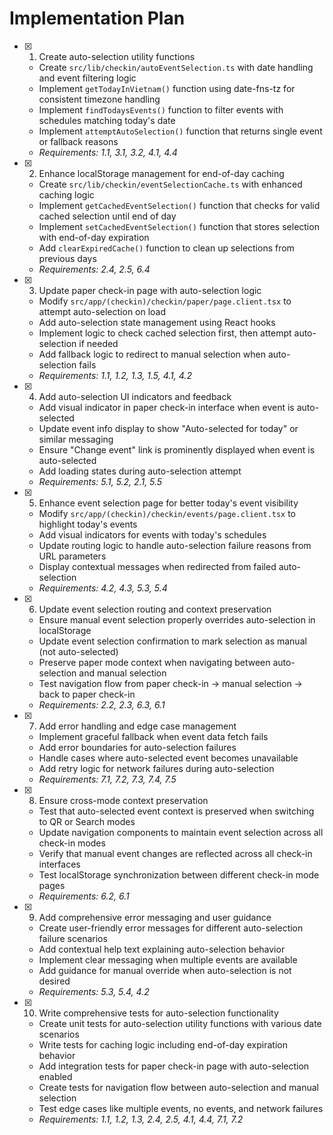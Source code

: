 # Implementation Plan

- [x] 1. Create auto-selection utility functions
  - Create `src/lib/checkin/autoEventSelection.ts` with date handling and event filtering logic
  - Implement `getTodayInVietnam()` function using date-fns-tz for consistent timezone handling
  - Implement `findTodaysEvents()` function to filter events with schedules matching today's date
  - Implement `attemptAutoSelection()` function that returns single event or fallback reasons
  - _Requirements: 1.1, 3.1, 3.2, 4.1, 4.4_

- [x] 2. Enhance localStorage management for end-of-day caching
  - Create `src/lib/checkin/eventSelectionCache.ts` with enhanced caching logic
  - Implement `getCachedEventSelection()` function that checks for valid cached selection until end of day
  - Implement `setCachedEventSelection()` function that stores selection with end-of-day expiration
  - Add `clearExpiredCache()` function to clean up selections from previous days
  - _Requirements: 2.4, 2.5, 6.4_

- [x] 3. Update paper check-in page with auto-selection logic
  - Modify `src/app/(checkin)/checkin/paper/page.client.tsx` to attempt auto-selection on load
  - Add auto-selection state management using React hooks
  - Implement logic to check cached selection first, then attempt auto-selection if needed
  - Add fallback logic to redirect to manual selection when auto-selection fails
  - _Requirements: 1.1, 1.2, 1.3, 1.5, 4.1, 4.2_

- [x] 4. Add auto-selection UI indicators and feedback
  - Add visual indicator in paper check-in interface when event is auto-selected
  - Update event info display to show "Auto-selected for today" or similar messaging
  - Ensure "Change event" link is prominently displayed when event is auto-selected
  - Add loading states during auto-selection attempt
  - _Requirements: 5.1, 5.2, 2.1, 5.5_

- [x] 5. Enhance event selection page for better today's event visibility
  - Modify `src/app/(checkin)/checkin/events/page.client.tsx` to highlight today's events
  - Add visual indicators for events with today's schedules
  - Update routing logic to handle auto-selection failure reasons from URL parameters
  - Display contextual messages when redirected from failed auto-selection
  - _Requirements: 4.2, 4.3, 5.3, 5.4_

- [x] 6. Update event selection routing and context preservation
  - Ensure manual event selection properly overrides auto-selection in localStorage
  - Update event selection confirmation to mark selection as manual (not auto-selected)
  - Preserve paper mode context when navigating between auto-selection and manual selection
  - Test navigation flow from paper check-in → manual selection → back to paper check-in
  - _Requirements: 2.2, 2.3, 6.3, 6.1_

- [x] 7. Add error handling and edge case management
  - Implement graceful fallback when event data fetch fails
  - Add error boundaries for auto-selection failures
  - Handle cases where auto-selected event becomes unavailable
  - Add retry logic for network failures during auto-selection
  - _Requirements: 7.1, 7.2, 7.3, 7.4, 7.5_

- [x] 8. Ensure cross-mode context preservation
  - Test that auto-selected event context is preserved when switching to QR or Search modes
  - Update navigation components to maintain event selection across all check-in modes
  - Verify that manual event changes are reflected across all check-in interfaces
  - Test localStorage synchronization between different check-in mode pages
  - _Requirements: 6.2, 6.1_

- [x] 9. Add comprehensive error messaging and user guidance
  - Create user-friendly error messages for different auto-selection failure scenarios
  - Add contextual help text explaining auto-selection behavior
  - Implement clear messaging when multiple events are available
  - Add guidance for manual override when auto-selection is not desired
  - _Requirements: 5.3, 5.4, 4.2_

- [x] 10. Write comprehensive tests for auto-selection functionality
  - Create unit tests for auto-selection utility functions with various date scenarios
  - Write tests for caching logic including end-of-day expiration behavior
  - Add integration tests for paper check-in page with auto-selection enabled
  - Create tests for navigation flow between auto-selection and manual selection
  - Test edge cases like multiple events, no events, and network failures
  - _Requirements: 1.1, 1.2, 1.3, 2.4, 2.5, 4.1, 4.4, 7.1, 7.2_